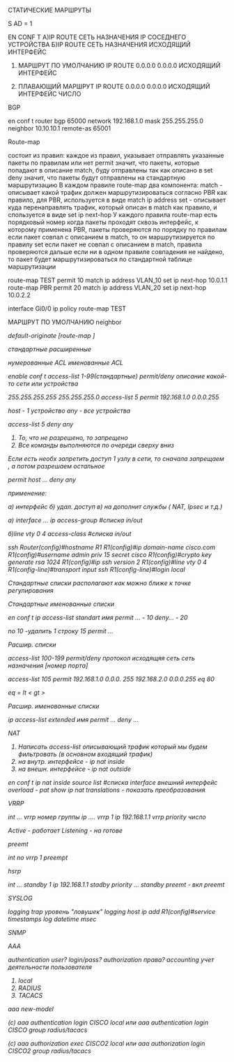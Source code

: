 СТАТИЧЕСКИЕ МАРШРУТЫ

S AD = 1 

EN
CONF T
A)IP ROUTE СЕТЬ НАЗНАЧЕНИЯ IP СОСЕДНЕГО 
УСТРОЙСТВА
Б)IP ROUTE СЕТЬ НАЗНАЧЕНИЯ ИСХОДЯЩИЙ ИНТЕРФЕЙС

1. МАРШРУТ ПО УМОЛЧАНИЮ
IP ROUTE 0.0.0.0 0.0.0.0 ИСХОДЯЩИЙ ИНТЕРФЕЙС

2. ПЛАВАЮЩИЙ МАРШРУТ
IP ROUTE 0.0.0.0 0.0.0.0 ИСХОДЯЩИЙ ИНТЕРФЕЙС ЧИСЛО

BGP

en
conf t
router bgp 65000
network 192.168.1.0 mask 255.255.255.0
neighbor 10.10.10.1 remote-as 65001



Route-map

состоит из правил:
каждое из правил, указывает отправлять указанные пакеты по правилам или нет
permit значит, что пакеты, которые попадают в описание match, буду отправлены так как описано в set
deny значит, что пакеты будут отправлены на стандартную маршрутизацию
В каждом правиле route-map два компонента:
match - описывает какой трафик должен маршрутизироваться согласно PBR
как правило, для PBR, используется в виде match ip address <acl>
set - описывает куда перенаправлять трафик, который описан в match
как правило, и	спользуется в виде set ip next-hop <ip-address>
У каждого правила route-map есть порядковый номер
когда пакеты проходят сквозь интерфейс, к которому применена PBR, пакеты проверяются по порядку по правилам
если пакет совпал с описанием в match, то он маршрутизируется по правилу set
если пакет не совпал с описанием в match, правила проверяются дальше
если ни в одном правиле совпадения не найдено, то пакет будет маршрутизироваться по стандартной таблице маршрутизации

route-map TEST permit 10
 match ip address VLAN_10
 set ip next-hop 10.0.1.1
route-map PBR permit 20
 match ip address VLAN_20
 set ip next-hop 10.0.2.2

interface Gi0/0
 ip policy route-map TEST

МАРШРУТ ПО УМОЛЧАНИЮ
neighbor <address>  default-originate [route-map <map-name>]


стандартные
расширенные

нумерованные ACL 
именованные ACL

enable
conf t
access-list 1-99(стандартные) permit/deny описание какой-то сети или устройства

255.255.255.255
255.255.255.0
 access-list 5 permit 192.168.1.0 0.0.0.255

host - 1 устройство
any - все устройства

access-list 5 deny any

1. То, что не разрешено, то запрещено
2. Все команды выполняются по очереди сверху вниз

Если есть необх запретить доступ 1 узлу в сети,
то сначала запрещаем , а потом разрешаем остальное

permit host ...
deny any

применение:

a) интерфейс
б) удал. доступ
в) на дополнит службы ( NAT, Ipsec и т.д.)

a) interface ...
ip access-group #списка in/out

б)line vty 0 4
access-class #списка in/out

ssh 
Router(config)#hostname R1
R1(config)#ip domain-name cisco.com
R1(config)#username admin priv 15 secret cisco
R1(config)#crypto key generate rsa 
1024
R1(config)#ip ssh version 2
R1(config)#line vty 0 4
R1(config-line)#transport input ssh 
R1(config-line)#login local

Стандартные списки располагают как можно ближе к точке 
регулирования

Стандартные именованные списки

en
conf t
ip access-list standart имя
permit ... - 10
deny...    - 20

no 10 -удалить 1 строку
15 permit ...

Расшир. списки

access-list 100-199 permit/deny протокол исходящяя сеть сеть назначения [номер порта]

access-list 105 permit 192.168.1.0 0.0.0. 255 192.168.2.0 0.0.0.255 eq 80

eq =
lt <
gt >

Расшир. именованные списки

ip access-list extended имя 
permit ...
deny ...

NAT

1.  Написать access-list описывающий трафик который мы будем фильтровать (в основном входящий трафик)
2. на внутр. интерфейсе - ip nat inside
3. на внешн. интерфейсе - ip nat outside

en
conf t
ip nat inside source list #списка interface внешний интерфейс overload  - pat
show ip nat translations - показать преобразования

VRRP

int ...
vrrp номер группы ip ....
vrrp 1 ip 192.168.1.1
vrrp priority число

Active - работает
Listening - на готове

preemt 

int 
no vrrp 1 preempt

hsrp

int ...
standby 1 ip 192.168.1.1
stadby priority ...
standby preemt - вкл preemt



SYSLOG

logging trap уровень "ловушек"
logging host ip add
R1(config)#service timestamps log datetime msec 

SNMP

AAA

authentication user? login/pass?
authorization  права?
accounting учет деятельности пользователя

1. local
2. RADIUS
3. TACACS

aaa new-model

(c) aaa authentication login CISCO local 
или 
aaa authentication login CISCO group radius/tacacs

(c) aaa authorization exec CISCO2 local 
или 
aaa authorization  login CISCO2 group radius/tacacs





                             





